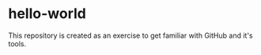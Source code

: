 # hello-world
This repository is created as an exercise to get familiar with GitHub and it's tools.
